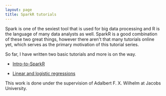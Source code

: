 ```yaml
---
layout: page
title: SparkR tutorials
---
```


Spark is one of the sexiest tool that is used for big data processing and R is the language
of many data analysts as well. SparkR is a good combination of these two great things, however
there aren't that many tutorials online yet, which serves as the primary motivation of this tutorial series.

So far, I have written two basic tutorials and more is on the way. 

* [Intro-to-SparkR](/intro.html)

* [Linear and logistic regressions](/regressions.html)

This work is done under the supervision of Adalbert F. X. Wilhelm at Jacobs University.
